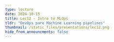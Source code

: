 ```yaml
---
type: lecture
date: 2024-10-15
title: Lec12 - Intro to MLOps
tldr: "DevOps pare Machine Learning pipelines"
thumbnail: /static_files/presentations/lec12.png
hide_from_announcments: false
---
```

